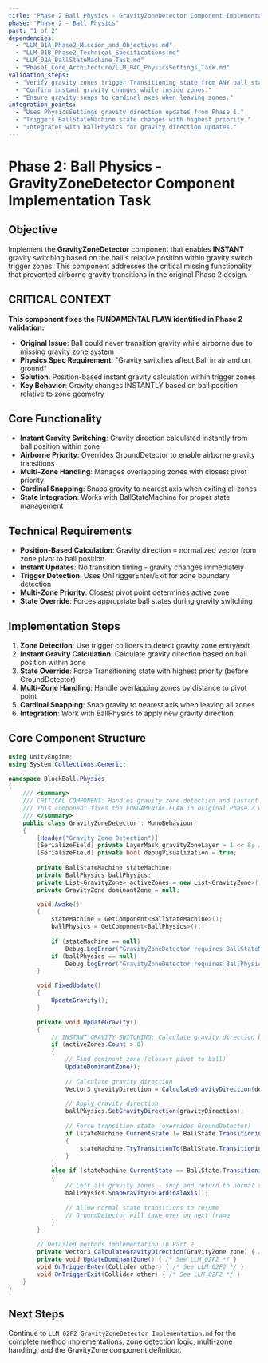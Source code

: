 ```yaml
---
title: "Phase 2 Ball Physics - GravityZoneDetector Component Implementation Task (Part 1 of 2)"
phase: "Phase 2 - Ball Physics"
part: "1 of 2"
dependencies:
  - "LLM_01A_Phase2_Mission_and_Objectives.md"
  - "LLM_01B_Phase2_Technical_Specifications.md" 
  - "LLM_02A_BallStateMachine_Task.md"
  - "Phase1_Core_Architecture/LLM_04C_PhysicsSettings_Task.md"
validation_steps:
  - "Verify gravity zones trigger Transitioning state from ANY ball state (including Airborne)."
  - "Confirm instant gravity changes while inside zones."
  - "Ensure gravity snaps to cardinal axes when leaving zones."
integration_points:
  - "Uses PhysicsSettings gravity direction updates from Phase 1."
  - "Triggers BallStateMachine state changes with highest priority."
  - "Integrates with BallPhysics for gravity direction updates."
---
```


# Phase 2: Ball Physics - GravityZoneDetector Component Implementation Task

## Objective
Implement the **GravityZoneDetector** component that enables **INSTANT** gravity switching based on the ball's relative position within gravity switch trigger zones. This component addresses the critical missing functionality that prevented airborne gravity transitions in the original Phase 2 design.

## CRITICAL CONTEXT
**This component fixes the FUNDAMENTAL FLAW identified in Phase 2 validation:**
- **Original Issue**: Ball could never transition gravity while airborne due to missing gravity zone system
- **Physics Spec Requirement**: "Gravity switches affect Ball in air and on ground" 
- **Solution**: Position-based instant gravity calculation within trigger zones
- **Key Behavior**: Gravity changes INSTANTLY based on ball position relative to zone geometry

## Core Functionality
- **Instant Gravity Switching**: Gravity direction calculated instantly from ball position within zone
- **Airborne Priority**: Overrides GroundDetector to enable airborne gravity transitions  
- **Multi-Zone Handling**: Manages overlapping zones with closest pivot priority
- **Cardinal Snapping**: Snaps gravity to nearest axis when exiting all zones
- **State Integration**: Works with BallStateMachine for proper state management

## Technical Requirements
- **Position-Based Calculation**: Gravity direction = normalized vector from zone pivot to ball position
- **Instant Updates**: No transition timing - gravity changes immediately
- **Trigger Detection**: Uses OnTriggerEnter/Exit for zone boundary detection
- **Multi-Zone Priority**: Closest pivot point determines active zone
- **State Override**: Forces appropriate ball states during gravity switching

## Implementation Steps
1. **Zone Detection**: Use trigger colliders to detect gravity zone entry/exit
2. **Instant Gravity Calculation**: Calculate gravity direction based on ball position within zone
3. **State Override**: Force Transitioning state with highest priority (before GroundDetector)
4. **Multi-Zone Handling**: Handle overlapping zones by distance to pivot point
5. **Cardinal Snapping**: Snap gravity to nearest axis when leaving all zones
6. **Integration**: Work with BallPhysics to apply new gravity direction

## Core Component Structure
```csharp
using UnityEngine;
using System.Collections.Generic;

namespace BlockBall.Physics
{
    /// <summary>
    /// CRITICAL COMPONENT: Handles gravity zone detection and instant gravity switching.
    /// This component fixes the FUNDAMENTAL FLAW in original Phase 2 where gravity transitions while airborne were impossible.
    /// </summary>
    public class GravityZoneDetector : MonoBehaviour
    {
        [Header("Gravity Zone Detection")]
        [SerializeField] private LayerMask gravityZoneLayer = 1 << 8; // Layer for gravity zones
        [SerializeField] private bool debugVisualization = true;
        
        private BallStateMachine stateMachine;
        private BallPhysics ballPhysics;
        private List<GravityZone> activeZones = new List<GravityZone>();
        private GravityZone dominantZone = null;

        void Awake()
        {
            stateMachine = GetComponent<BallStateMachine>();
            ballPhysics = GetComponent<BallPhysics>();
            
            if (stateMachine == null)
                Debug.LogError("GravityZoneDetector requires BallStateMachine component");
            if (ballPhysics == null)
                Debug.LogError("GravityZoneDetector requires BallPhysics component");
        }

        void FixedUpdate()
        {
            UpdateGravity();
        }

        private void UpdateGravity()
        {
            // INSTANT GRAVITY SWITCHING: Calculate gravity direction based on ball position within zone
            if (activeZones.Count > 0)
            {
                // Find dominant zone (closest pivot to ball)
                UpdateDominantZone();
                
                // Calculate gravity direction
                Vector3 gravityDirection = CalculateGravityDirection(dominantZone);
                
                // Apply gravity direction
                ballPhysics.SetGravityDirection(gravityDirection);
                
                // Force transition state (overrides GroundDetector)
                if (stateMachine.CurrentState != BallState.Transitioning)
                {
                    stateMachine.TryTransitionTo(BallState.Transitioning, "Entered gravity zone");
                }
            }
            else if (stateMachine.CurrentState == BallState.Transitioning)
            {
                // Left all gravity zones - snap and return to normal states
                ballPhysics.SnapGravityToCardinalAxis();
                
                // Allow normal state transitions to resume
                // GroundDetector will take over on next frame
            }
        }

        // Detailed methods implementation in Part 2
        private Vector3 CalculateGravityDirection(GravityZone zone) { /* See LLM_02F2 */ }
        private void UpdateDominantZone() { /* See LLM_02F2 */ }
        void OnTriggerEnter(Collider other) { /* See LLM_02F2 */ }
        void OnTriggerExit(Collider other) { /* See LLM_02F2 */ }
    }
}
```

## Next Steps
Continue to `LLM_02F2_GravityZoneDetector_Implementation.md` for the complete method implementations, zone detection logic, multi-zone handling, and the GravityZone component definition.
